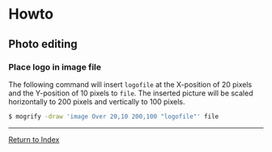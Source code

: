 # Howto

## Photo editing

### Place logo in image file

The following command will insert `logofile`  at the X-position of 20 pixels and the Y-position of 10 pixels to `file`. The inserted picture will be scaled horizontally to 200 pixels and vertically to 100 pixels.

```bash
$ mogrify -draw 'image Over 20,10 200,100 "logofile"' file
```

---
[Return to Index](../README.md)
